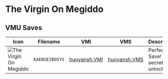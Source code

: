 # The Virgin On Megiddo

## VMU Saves

| Icon | Filename | VMI | VMS | Description |
|------|----------|-----|-----|-------------|
| ![The Virgin On Megiddo](../icons/KAENSEIBOSYS.GIF) | `KAENSEIBOSYS` | [huoyansh.VMI](huoyansh.VMI) | [huoyansh.VMS](huoyansh.VMS) | Perfect Save! All secret unlocked
